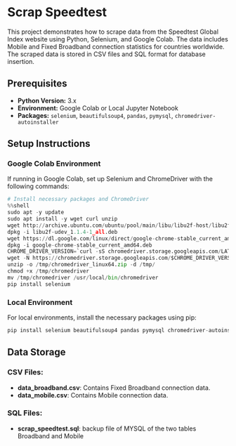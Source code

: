 # Scrap Speedtest

This project demonstrates how to scrape data from the Speedtest Global Index website using Python, Selenium, and Google Colab. The data includes Mobile and Fixed Broadband connection statistics for countries worldwide. The scraped data is stored in CSV files and SQL format for database insertion.

## Prerequisites

- **Python Version:** 3.x
- **Environment:** Google Colab or Local Jupyter Notebook
- **Packages:** `selenium`, `beautifulsoup4`, `pandas`, `pymysql`, `chromedriver-autoinstaller`

## Setup Instructions

### Google Colab Environment

If running in Google Colab, set up Selenium and ChromeDriver with the following commands:

```python
# Install necessary packages and ChromeDriver
%%shell
sudo apt -y update
sudo apt install -y wget curl unzip
wget http://archive.ubuntu.com/ubuntu/pool/main/libu/libu2f-host/libu2f-udev_1.1.4-1_all.deb
dpkg -i libu2f-udev_1.1.4-1_all.deb
wget https://dl.google.com/linux/direct/google-chrome-stable_current_amd64.deb
dpkg -i google-chrome-stable_current_amd64.deb
CHROME_DRIVER_VERSION=`curl -sS chromedriver.storage.googleapis.com/LATEST_RELEASE`
wget -N https://chromedriver.storage.googleapis.com/$CHROME_DRIVER_VERSION/chromedriver_linux64.zip -P /tmp/
unzip -o /tmp/chromedriver_linux64.zip -d /tmp/
chmod +x /tmp/chromedriver
mv /tmp/chromedriver /usr/local/bin/chromedriver
pip install selenium
```

### Local Environment

For local environments, install the necessary packages using pip:

```python
pip install selenium beautifulsoup4 pandas pymysql chromedriver-autoinstaller
```
## Data Storage
### CSV Files:

- **data_broadband.csv**: Contains Fixed Broadband connection data.
- **data_mobile.csv**: Contains Mobile connection data.
### SQL Files:
- **scrap_speedtest.sql**: backup file of MYSQL of the two tables Broadband and Mobile
